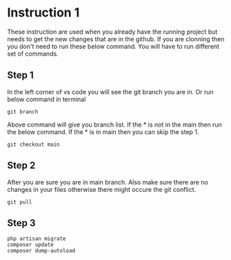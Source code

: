 # Instruction 1

These instruction are used when you already have the running project but needs to get the new changes that are in the github. If you are clonning then you don't need to run these below command. You will have to run different set of commands.

## Step 1

In the left corner of vs code you will see the git branch you are in. Or run below command in terminal

```
git branch
```
Above command will give you branch list. If the * is not in the main then run the below command. If the * is in main then you can skip the step 1.

```
git checkout main
```

## Step 2

After you are sure you are in main branch. Also make sure there are no changes in your files otherwise there might occure the git conflict.

```
git pull

```

## Step 3

```
php artisan migrate
composer update
composer dump-autoload

```